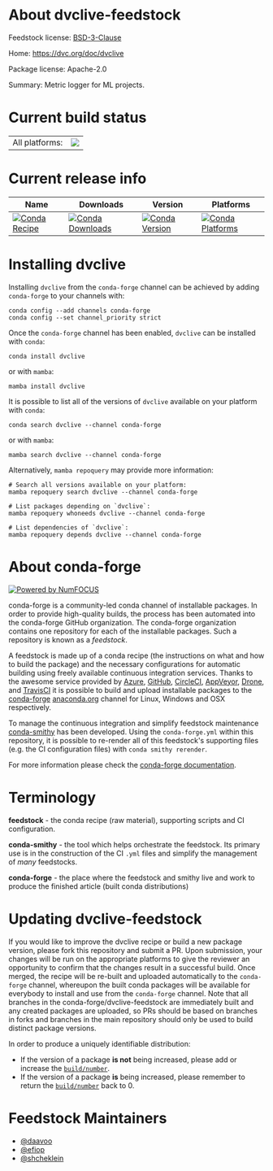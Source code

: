 About dvclive-feedstock
=======================

Feedstock license: [BSD-3-Clause](https://github.com/conda-forge/dvclive-feedstock/blob/main/LICENSE.txt)

Home: https://dvc.org/doc/dvclive

Package license: Apache-2.0

Summary: Metric logger for ML projects.

Current build status
====================


<table><tr><td>All platforms:</td>
    <td>
      <a href="https://dev.azure.com/conda-forge/feedstock-builds/_build/latest?definitionId=16059&branchName=main">
        <img src="https://dev.azure.com/conda-forge/feedstock-builds/_apis/build/status/dvclive-feedstock?branchName=main">
      </a>
    </td>
  </tr>
</table>

Current release info
====================

| Name | Downloads | Version | Platforms |
| --- | --- | --- | --- |
| [![Conda Recipe](https://img.shields.io/badge/recipe-dvclive-green.svg)](https://anaconda.org/conda-forge/dvclive) | [![Conda Downloads](https://img.shields.io/conda/dn/conda-forge/dvclive.svg)](https://anaconda.org/conda-forge/dvclive) | [![Conda Version](https://img.shields.io/conda/vn/conda-forge/dvclive.svg)](https://anaconda.org/conda-forge/dvclive) | [![Conda Platforms](https://img.shields.io/conda/pn/conda-forge/dvclive.svg)](https://anaconda.org/conda-forge/dvclive) |

Installing dvclive
==================

Installing `dvclive` from the `conda-forge` channel can be achieved by adding `conda-forge` to your channels with:

```
conda config --add channels conda-forge
conda config --set channel_priority strict
```

Once the `conda-forge` channel has been enabled, `dvclive` can be installed with `conda`:

```
conda install dvclive
```

or with `mamba`:

```
mamba install dvclive
```

It is possible to list all of the versions of `dvclive` available on your platform with `conda`:

```
conda search dvclive --channel conda-forge
```

or with `mamba`:

```
mamba search dvclive --channel conda-forge
```

Alternatively, `mamba repoquery` may provide more information:

```
# Search all versions available on your platform:
mamba repoquery search dvclive --channel conda-forge

# List packages depending on `dvclive`:
mamba repoquery whoneeds dvclive --channel conda-forge

# List dependencies of `dvclive`:
mamba repoquery depends dvclive --channel conda-forge
```


About conda-forge
=================

[![Powered by
NumFOCUS](https://img.shields.io/badge/powered%20by-NumFOCUS-orange.svg?style=flat&colorA=E1523D&colorB=007D8A)](https://numfocus.org)

conda-forge is a community-led conda channel of installable packages.
In order to provide high-quality builds, the process has been automated into the
conda-forge GitHub organization. The conda-forge organization contains one repository
for each of the installable packages. Such a repository is known as a *feedstock*.

A feedstock is made up of a conda recipe (the instructions on what and how to build
the package) and the necessary configurations for automatic building using freely
available continuous integration services. Thanks to the awesome service provided by
[Azure](https://azure.microsoft.com/en-us/services/devops/), [GitHub](https://github.com/),
[CircleCI](https://circleci.com/), [AppVeyor](https://www.appveyor.com/),
[Drone](https://cloud.drone.io/welcome), and [TravisCI](https://travis-ci.com/)
it is possible to build and upload installable packages to the
[conda-forge](https://anaconda.org/conda-forge) [anaconda.org](https://anaconda.org/)
channel for Linux, Windows and OSX respectively.

To manage the continuous integration and simplify feedstock maintenance
[conda-smithy](https://github.com/conda-forge/conda-smithy) has been developed.
Using the ``conda-forge.yml`` within this repository, it is possible to re-render all of
this feedstock's supporting files (e.g. the CI configuration files) with ``conda smithy rerender``.

For more information please check the [conda-forge documentation](https://conda-forge.org/docs/).

Terminology
===========

**feedstock** - the conda recipe (raw material), supporting scripts and CI configuration.

**conda-smithy** - the tool which helps orchestrate the feedstock.
                   Its primary use is in the construction of the CI ``.yml`` files
                   and simplify the management of *many* feedstocks.

**conda-forge** - the place where the feedstock and smithy live and work to
                  produce the finished article (built conda distributions)


Updating dvclive-feedstock
==========================

If you would like to improve the dvclive recipe or build a new
package version, please fork this repository and submit a PR. Upon submission,
your changes will be run on the appropriate platforms to give the reviewer an
opportunity to confirm that the changes result in a successful build. Once
merged, the recipe will be re-built and uploaded automatically to the
`conda-forge` channel, whereupon the built conda packages will be available for
everybody to install and use from the `conda-forge` channel.
Note that all branches in the conda-forge/dvclive-feedstock are
immediately built and any created packages are uploaded, so PRs should be based
on branches in forks and branches in the main repository should only be used to
build distinct package versions.

In order to produce a uniquely identifiable distribution:
 * If the version of a package **is not** being increased, please add or increase
   the [``build/number``](https://docs.conda.io/projects/conda-build/en/latest/resources/define-metadata.html#build-number-and-string).
 * If the version of a package **is** being increased, please remember to return
   the [``build/number``](https://docs.conda.io/projects/conda-build/en/latest/resources/define-metadata.html#build-number-and-string)
   back to 0.

Feedstock Maintainers
=====================

* [@daavoo](https://github.com/daavoo/)
* [@efiop](https://github.com/efiop/)
* [@shcheklein](https://github.com/shcheklein/)

